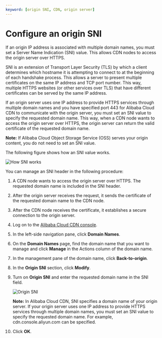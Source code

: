 ```yaml
---
keyword: [origin SNI, CDN, origin server]
---
```


# Configure an origin SNI

If an origin IP address is associated with multiple domain names, you must set a Server Name Indication \(SNI\) value. This allows CDN nodes to access the origin server over HTTPS.

SNI is an extension of Transport Layer Security \(TLS\) by which a client determines which hostname it is attempting to connect to at the beginning of each handshake process. This allows a server to present multiple certificates on the same IP address and TCP port number. This way, multiple HTTPS websites \(or other services over TLS\) that have different certificates can be served by the same IP address.

If an origin server uses one IP address to provide HTTPS services through multiple domain names and you have specified port 443 for Alibaba Cloud CDN to communicate with the origin server, you must set an SNI value to specify the requested domain name. This way, when a CDN node wants to access the origin server over HTTPS, the origin server can return the valid certificate of the requested domain name.

**Note:** If Alibaba Cloud Object Storage Service \(OSS\) serves your origin content, you do not need to set an SNI value.

The following figure shows how an SNI value works.

![How SNI works](https://static-aliyun-doc.oss-accelerate.aliyuncs.com/assets/img/en-US/4846219951/p40953.png)

You can manage an SNI header in the following procedure:

1.  A CDN node wants to access the origin server over HTTPS. The requested domain name is included in the SNI header.
2.  After the origin server receives the request, it sends the certificate of the requested domain name to the CDN node.
3.  After the CDN node receives the certificate, it establishes a secure connection to the origin server.

1.  Log on to the [Alibaba Cloud CDN console](https://cdn.console.aliyun.com).

2.  In the left-side navigation pane, click **Domain Names**.

3.  On the **Domain Names** page, find the domain name that you want to manage and click **Manage** in the Actions column of the domain name.

4.  In the management pane of the domain name, click **Back-to-origin**.

5.  In the **Origin SNI** section, click **Modify**.

6.  Turn on **Origin SNI** and enter the requested domain name in the SNI field.

    ![Origin SNI](https://static-aliyun-doc.oss-accelerate.aliyuncs.com/assets/img/en-US/3993247061/p40954.png)

    **Note:** In Alibaba Cloud CDN, SNI specifies a domain name of your origin server. If your origin server uses one IP address to provide HTTPS services through multiple domain names, you must set an SNI value to specify the requested domain name. For example, cdn.console.aliyun.com can be specified.

7.  Click **OK**.



